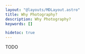 ```yaml
---
layout: "@layouts/MDLayout.astro"
title: Why Photography?
description: Why Photography?
keywords: []

hidetoc: true
---
```


TODO

